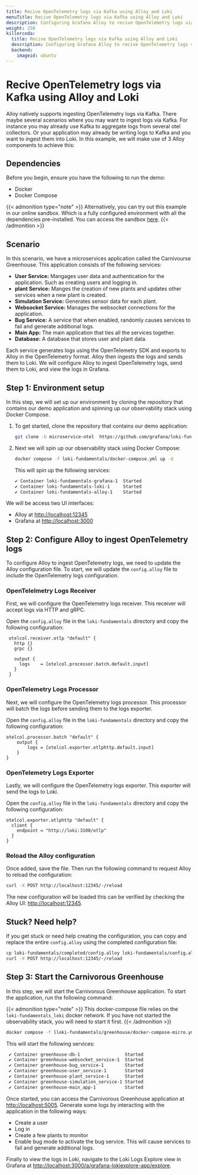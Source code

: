 ```yaml
---
title: Recive OpenTelemetry logs via Kafka using Alloy and Loki
menuTitle: Recive OpenTelemetry logs via Kafka using Alloy and Loki
description: Configuring Grafana Alloy to recive OpenTelemetry logs via Kafka and send them to Loki.
weight: 250
killercoda:
  title: Recive OpenTelemetry logs via Kafka using Alloy and Loki
  description: Configuring Grafana Alloy to recive OpenTelemetry logs via Kafka and send them to Loki.
  backend:
    imageid: ubuntu
---
```


<!-- INTERACTIVE page intro.md START -->

#  Recive OpenTelemetry logs via Kafka using Alloy and Loki

Alloy natively supports ingesting OpenTelemetry logs via Kafka. There maybe several scenarios where you may want to ingest logs via Kafka. For instance you may already use Kafka to aggregate logs from several otel collectors. Or your application may already be writing logs to Kafka and you want to ingest them into Loki. In this example, we will make use of 3 Alloy components to achieve this:

## Dependencies

Before you begin, ensure you have the following to run the demo:

- Docker
- Docker Compose

<!-- INTERACTIVE ignore START -->
{{< admonition type="note" >}}
Alternatively, you can try out this example in our online sandbox. Which is a fully configured environment with all the dependencies pre-installed. You can access the sandbox [here](https://killercoda.com/grafana-labs/course/loki/alloy-otel-logs).
{{< /admonition >}}
<!-- INTERACTIVE ignore END -->

## Scenario

In this scenario, we have a microservices application called the Carnivourse Greenhouse. This application consists of the following services:

- **User Service:** Mangages user data and authentication for the application. Such as creating users and logging in.
- **plant Service:** Manges the creation of new plants and updates other services when a new plant is created.
- **Simulation Service:** Generates sensor data for each plant.
- **Websocket Service:** Manages the websocket connections for the application.
- **Bug Service:** A service that when enabled, randomly causes services to fail and generate additional logs.
- **Main App:** The main application that ties all the services together.
- **Database:** A database that stores user and plant data.

Each service generates logs using the OpenTelemetry SDK and exports to Alloy in the OpenTelemetry format. Alloy then ingests the logs and sends them to Loki. We will configure Alloy to ingest OpenTelemetry logs, send them to Loki, and view the logs in Grafana.

<!-- INTERACTIVE page intro.md END -->

<!-- INTERACTIVE page step1.md START -->

## Step 1: Environment setup

In this step, we will set up our environment by cloning the repository that contains our demo application and spinning up our observability stack using Docker Compose.

1. To get started, clone the repository that contains our demo application:
    <!-- INTERACTIVE exec START -->
    ```bash
    git clone -b microservice-otel  https://github.com/grafana/loki-fundamentals.git
    ```
    <!-- INTERACTIVE exec END -->
1.  Next we will spin up our observability stack using Docker Compose:

    <!-- INTERACTIVE ignore START -->
    ```bash
    docker compose -f loki-fundamentals/docker-compose.yml up -d
    ```
    <!-- INTERACTIVE ignore END -->

    <!-- INTERACTIVE include START -->

    <!--  ```bash -->
    <!-- docker-compose -f loki-fundamentals/docker-compose.yml up -d -->
    <!--  ```{{exec}} -->
    <!-- INTERACTIVE include END -->

    This will spin up the following services:
    ```bash
    ✔ Container loki-fundamentals-grafana-1  Started                                                        
    ✔ Container loki-fundamentals-loki-1     Started                        
    ✔ Container loki-fundamentals-alloy-1    Started
    ```

We will be access two UI interfaces:
- Alloy at [http://localhost:12345](http://localhost:12345)
- Grafana at [http://localhost:3000](http://localhost:3000)
<!-- INTERACTIVE page step1.md END -->

<!-- INTERACTIVE page step2.md START -->

## Step 2: Configure Alloy to ingest OpenTelemetry logs

To configure Alloy to ingest OpenTelemetry logs, we need to update the Alloy configuration file. To start, we will update the `config.alloy` file to include the OpenTelemetry logs configuration.

<!-- INTERACTIVE include START -->
<!-- **Note: Killercoda has an inbuilt Code editor which can be accessed via the `Editor` tab.** -->
<!-- INTERACTIVE include END -->

### OpenTelelmetry Logs Receiver

First, we will configure the OpenTelemetry logs receiver. This receiver will accept logs via HTTP and gRPC.

Open the `config.alloy` file in the `loki-fundamentals` directory and copy the following configuration:
<!-- INTERACTIVE copy START -->

```alloy
 otelcol.receiver.otlp "default" {
   http {}
   grpc {}

   output {
     logs    = [otelcol.processor.batch.default.input]
   }
 }
```

<!-- INTERACTIVE copy END -->


### OpenTelemetry Logs Processor

Next, we will configure the OpenTelemetry logs processor. This processor will batch the logs before sending them to the logs exporter.

Open the `config.alloy` file in the `loki-fundamentals` directory and copy the following configuration:
<!-- INTERACTIVE copy START -->
```alloy
otelcol.processor.batch "default" {
    output {
        logs = [otelcol.exporter.otlphttp.default.input]
    }
}
```
<!-- INTERACTIVE copy END -->

### OpenTelemetry Logs Exporter

Lastly, we will configure the OpenTelemetry logs exporter. This exporter will send the logs to Loki.

Open the `config.alloy` file in the `loki-fundamentals` directory and copy the following configuration:
<!-- INTERACTIVE copy START -->
```alloy
otelcol.exporter.otlphttp "default" {
  client {
    endpoint = "http://loki:3100/otlp"
  }
}
```
<!-- INTERACTIVE copy END -->

### Reload the Alloy configuration

Once added, save the file. Then run the following command to request Alloy to reload the configuration:
<!-- INTERACTIVE exec START -->
```bash
curl -X POST http://localhost:12345/-/reload
```
<!-- INTERACTIVE exec END -->

The new configuration will be loaded this can be verified by checking the Alloy UI: [http://localhost:12345](http://localhost:12345).

## Stuck? Need help?

If you get stuck or need help creating the configuration, you can copy and replace the entire `config.alloy` using the completed configuration file:

<!-- INTERACTIVE exec START -->
```bash
cp loki-fundamentals/completed/config.alloy loki-fundamentals/config.alloy
curl -X POST http://localhost:12345/-/reload
```
<!-- INTERACTIVE exec END -->

<!-- INTERACTIVE page step2.md END -->

<!-- INTERACTIVE page step3.md START -->

## Step 3: Start the Carnivorous Greenhouse

In this step, we will start the Carnivorous Greenhouse application. To start the application, run the following command:
<!-- INTERACTIVE ignore START -->
{{< admonition type="note" >}}
This docker-compose file relies on the `loki-fundamentals_loki` docker network. If you have not started the observability stack, you will need to start it first.
{{< /admonition >}}
<!-- INTERACTIVE ignore END -->

<!-- INTERACTIVE include START -->
<!-- **Note: This docker-compose file relies on the `loki-fundamentals_loki` docker network. If you have not started the observability stack, you will need to start it first.** -->
<!-- INTERACTIVE include END -->

<!-- INTERACTIVE ignore START -->
```bash
docker compose -f lloki-fundamentals/greenhouse/docker-compose-micro.yml up -d --build 
```
<!-- INTERACTIVE ignore END -->

<!-- INTERACTIVE include START -->

<!--  ```bash -->
<!-- docker-compose -f loki-fundamentals/greenhouse/docker-compose-micro.yml up -d --build  -->
<!--  ```{{exec}} -->
<!-- INTERACTIVE include END -->

This will start the following services:
```bash
 ✔ Container greenhouse-db-1                 Started                                                         
 ✔ Container greenhouse-websocket_service-1  Started 
 ✔ Container greenhouse-bug_service-1        Started
 ✔ Container greenhouse-user_service-1       Started
 ✔ Container greenhouse-plant_service-1      Started
 ✔ Container greenhouse-simulation_service-1 Started
 ✔ Container greenhouse-main_app-1           Started
```

Once started, you can access the Carnivorous Greenhouse application at [http://localhost:5005](http://localhost:5005). Generate some logs by interacting with the application in the following ways:

- Create a user
- Log in
- Create a few plants to monitor
- Enable bug mode to activate the bug service. This will cause services to fail and generate additional logs.

Finally to view the logs in Loki, navigate to the Loki Logs Explore view in Grafana at [http://localhost:3000/a/grafana-lokiexplore-app/explore](http://localhost:3000/a/grafana-lokiexplore-app/explore).


<!-- INTERACTIVE page step3.md END -->